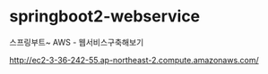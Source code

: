 # springboot2-webservice
스프링부트~ AWS - 웹서비스구축해보기

http://ec2-3-36-242-55.ap-northeast-2.compute.amazonaws.com/
